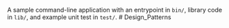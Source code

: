 A sample command-line application with an entrypoint in `bin/`, library code
in `lib/`, and example unit test in `test/`.
#   D e s i g n _ P a t t e r n s  
 